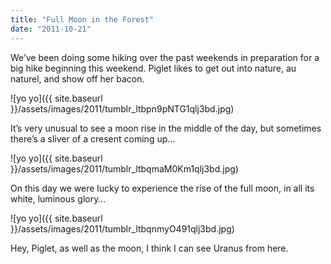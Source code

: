 ```yaml
---
title: "Full Moon in the Forest"
date: "2011-10-21"
---
```


We’ve been doing some hiking over the past weekends in preparation for a big hike beginning this weekend. Piglet likes to get out into nature, au naturel, and show off her bacon.

![yo yo]({{ site.baseurl }}/assets/images/2011/tumblr_ltbpn9pNTG1qlj3bd.jpg)

It’s very unusual to see a moon rise in the middle of the day, but sometimes there’s a sliver of a cresent coming up…

![yo yo]({{ site.baseurl }}/assets/images/2011/tumblr_ltbqmaM0Km1qlj3bd.jpg)

On this day we were lucky to experience the rise of the full moon, in all its white, luminous glory…

![yo yo]({{ site.baseurl }}/assets/images/2011/tumblr_ltbqnmyO491qlj3bd.jpg)

Hey, Piglet, as well as the moon, I think I can see Uranus from here.
